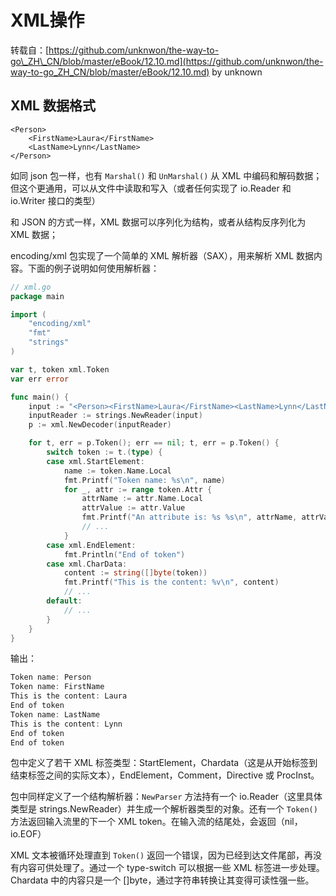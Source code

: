 # XML操作

转载自：[https://github.com/unknwon/the-way-to-go\_ZH\_CN/blob/master/eBook/12.10.md](https://github.com/unknwon/the-way-to-go_ZH_CN/blob/master/eBook/12.10.md) by unknown

## XML 数据格式

```markup
<Person>
    <FirstName>Laura</FirstName>
    <LastName>Lynn</LastName>
</Person>
```

如同 json 包一样，也有 `Marshal()` 和 `UnMarshal()` 从 XML 中编码和解码数据；但这个更通用，可以从文件中读取和写入（或者任何实现了 io.Reader 和 io.Writer 接口的类型）

和 JSON 的方式一样，XML 数据可以序列化为结构，或者从结构反序列化为 XML 数据；

encoding/xml 包实现了一个简单的 XML 解析器（SAX），用来解析 XML 数据内容。下面的例子说明如何使用解析器：

```go
// xml.go
package main

import (
	"encoding/xml"
	"fmt"
	"strings"
)

var t, token xml.Token
var err error

func main() {
	input := "<Person><FirstName>Laura</FirstName><LastName>Lynn</LastName></Person>"
	inputReader := strings.NewReader(input)
	p := xml.NewDecoder(inputReader)

	for t, err = p.Token(); err == nil; t, err = p.Token() {
		switch token := t.(type) {
		case xml.StartElement:
			name := token.Name.Local
			fmt.Printf("Token name: %s\n", name)
			for _, attr := range token.Attr {
				attrName := attr.Name.Local
				attrValue := attr.Value
				fmt.Printf("An attribute is: %s %s\n", attrName, attrValue)
				// ...
			}
		case xml.EndElement:
			fmt.Println("End of token")
		case xml.CharData:
			content := string([]byte(token))
			fmt.Printf("This is the content: %v\n", content)
			// ...
		default:
			// ...
		}
	}
}
```

输出：

```go
Token name: Person
Token name: FirstName
This is the content: Laura
End of token
Token name: LastName
This is the content: Lynn
End of token
End of token
```

包中定义了若干 XML 标签类型：StartElement，Chardata（这是从开始标签到结束标签之间的实际文本），EndElement，Comment，Directive 或 ProcInst。

包中同样定义了一个结构解析器：`NewParser` 方法持有一个 io.Reader（这里具体类型是 strings.NewReader）并生成一个解析器类型的对象。还有一个 `Token()` 方法返回输入流里的下一个 XML token。在输入流的结尾处，会返回（nil，io.EOF）

XML 文本被循环处理直到 `Token()` 返回一个错误，因为已经到达文件尾部，再没有内容可供处理了。通过一个 type-switch 可以根据一些 XML 标签进一步处理。Chardata 中的内容只是一个 \[\]byte，通过字符串转换让其变得可读性强一些。

